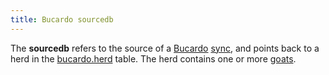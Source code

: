 ```yaml
---
title: Bucardo sourcedb
---
```


The **sourcedb** refers to the source of a [Bucardo](/Bucardo "wikilink") [sync](/Bucardo/sync "wikilink"), and points back to a herd in the [bucardo.herd](/Bucardo/tables/bucardo.herd "wikilink") table. The herd contains one or more [goats](/Bucardo/goat "wikilink").


